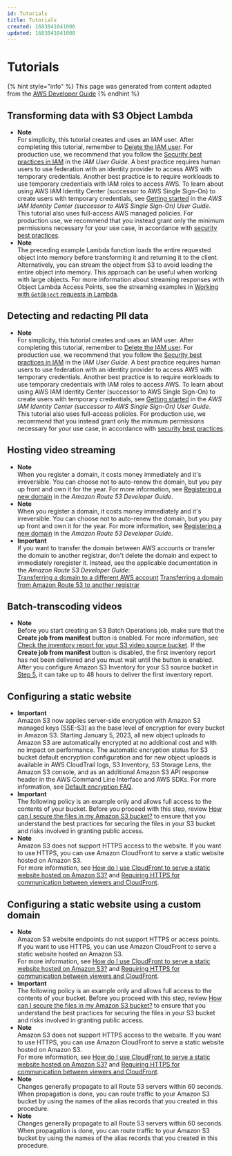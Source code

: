 ```yaml
---
id: Tutorials
title: Tutorials
created: 1683841041000
updated: 1683841041000
---
```

# Tutorials

{% hint style="info" %}
This page was generated from content adapted from the [AWS Developer Guide](https://github.com/awsdocs/amazon-s3-userguide.git)
{% endhint %}

## Transforming data with S3 Object Lambda

- **Note**  
For simplicity, this tutorial creates and uses an IAM user\. After completing this tutorial, remember to [Delete the IAM user](#ol-upper-step8-delete-user)\. For production use, we recommend that you follow the [Security best practices in IAM](https://docs.aws.amazon.com/IAM/latest/UserGuide/best-practices.html) in the *IAM User Guide*\. A best practice requires human users to use federation with an identity provider to access AWS with temporary credentials\. Another best practice is to require workloads to use temporary credentials with IAM roles to access AWS\. To learn about using AWS IAM Identity Center \(successor to AWS Single Sign\-On\) to create users with temporary credentials, see [Getting started](https://docs.aws.amazon.com/singlesignon/latest/userguide/getting-started.html) in the *AWS IAM Identity Center \(successor to AWS Single Sign\-On\) User Guide*\.   
This tutorial also uses full\-access AWS managed policies\. For production use, we recommend that you instead grant only the minimum permissions necessary for your use case, in accordance with [security best practices](security-best-practices.md#security-best-practices-prevent)\.
- **Note**  
The preceding example Lambda function loads the entire requested object into memory before transforming it and returning it to the client\. Alternatively, you can stream the object from S3 to avoid loading the entire object into memory\. This approach can be useful when working with large objects\. For more information about streaming responses with Object Lambda Access Points, see the streaming examples in [Working with `GetObject` requests in Lambda](olap-writing-lambda.md#olap-getobject-response)\.


## Detecting and redacting PII data

- **Note**  
For simplicity, this tutorial creates and uses an IAM user\. After completing this tutorial, remember to [Delete the IAM user](#ol-pii-step8-delete-user)\. For production use, we recommend that you follow the [Security best practices in IAM](https://docs.aws.amazon.com/IAM/latest/UserGuide/best-practices.html) in the *IAM User Guide*\. A best practice requires human users to use federation with an identity provider to access AWS with temporary credentials\. Another best practice is to require workloads to use temporary credentials with IAM roles to access AWS\. To learn about using AWS IAM Identity Center \(successor to AWS Single Sign\-On\) to create users with temporary credentials, see [Getting started](https://docs.aws.amazon.com/singlesignon/latest/userguide/getting-started.html) in the *AWS IAM Identity Center \(successor to AWS Single Sign\-On\) User Guide*\.   
This tutorial also uses full\-access policies\. For production use, we recommend that you instead grant only the minimum permissions necessary for your use case, in accordance with [security best practices](security-best-practices.md#security-best-practices-prevent)\.


## Hosting video streaming

- **Note**  
When you register a domain, it costs money immediately and it's irreversible\. You can choose not to auto\-renew the domain, but you pay up front and own it for the year\. For more information, see [Registering a new domain](https://docs.aws.amazon.com/Route53/latest/DeveloperGuide/domain-register.html) in the *Amazon Route 53 Developer Guide*\.
- **Note**  
When you register a domain, it costs money immediately and it's irreversible\. You can choose not to auto\-renew the domain, but you pay up front and own it for the year\. For more information, see [Registering a new domain](https://docs.aws.amazon.com/Route53/latest/DeveloperGuide/domain-register.html) in the *Amazon Route 53 Developer Guide*\.
- **Important**  
If you want to transfer the domain between AWS accounts or transfer the domain to another registrar, don't delete the domain and expect to immediately reregister it\. Instead, see the applicable documentation in the *Amazon Route 53 Developer Guide*:  
[Transferring a domain to a different AWS account](https://docs.aws.amazon.com/Route53/latest/DeveloperGuide/domain-transfer-between-aws-accounts.html)
[Transferring a domain from Amazon Route 53 to another registrar](https://docs.aws.amazon.com/Route53/latest/DeveloperGuide/domain-transfer-from-route-53.html)


## Batch-transcoding videos

- **Note**  
Before you start creating an S3 Batch Operations job, make sure that the **Create job from manifest** button is enabled\. For more information, see [Check the inventory report for your S3 video source bucket](#batchops-s3-step5-manifest)\. If the **Create job from manifest** button is disabled, the first inventory report has not been delivered and you must wait until the button is enabled\. After you configure Amazon S3 Inventory for your S3 source bucket in [Step 5](#batchops-s3-step5), it can take up to 48 hours to deliver the first inventory report\.


## Configuring a static website

- **Important**  
Amazon S3 now applies server\-side encryption with Amazon S3 managed keys \(SSE\-S3\) as the base level of encryption for every bucket in Amazon S3\. Starting January 5, 2023, all new object uploads to Amazon S3 are automatically encrypted at no additional cost and with no impact on performance\. The automatic encryption status for S3 bucket default encryption configuration and for new object uploads is available in AWS CloudTrail logs, S3 Inventory, S3 Storage Lens, the Amazon S3 console, and as an additional Amazon S3 API response header in the AWS Command Line Interface and AWS SDKs\. For more information, see [Default encryption FAQ](https://docs.aws.amazon.com/AmazonS3/latest/userguide/default-encryption-faq.html)\.
- **Important**  
The following policy is an example only and allows full access to the contents of your bucket\. Before you proceed with this step, review [How can I secure the files in my Amazon S3 bucket?](https://aws.amazon.com/premiumsupport/knowledge-center/secure-s3-resources/) to ensure that you understand the best practices for securing the files in your S3 bucket and risks involved in granting public access\.
- **Note**  
Amazon S3 does not support HTTPS access to the website\. If you want to use HTTPS, you can use Amazon CloudFront to serve a static website hosted on Amazon S3\.  
For more information, see [How do I use CloudFront to serve a static website hosted on Amazon S3?](http://aws.amazon.com/premiumsupport/knowledge-center/cloudfront-serve-static-website/) and [Requiring HTTPS for communication between viewers and CloudFront](https://docs.aws.amazon.com/AmazonCloudFront/latest/DeveloperGuide/using-https-viewers-to-cloudfront.html)\.


## Configuring a static website using a custom domain

- **Note**  
Amazon S3 website endpoints do not support HTTPS or access points\. If you want to use HTTPS, you can use Amazon CloudFront to serve a static website hosted on Amazon S3\.  
For more information, see [How do I use CloudFront to serve a static website hosted on Amazon S3?](http://aws.amazon.com/premiumsupport/knowledge-center/cloudfront-serve-static-website/) and [Requiring HTTPS for communication between viewers and CloudFront](https://docs.aws.amazon.com/AmazonCloudFront/latest/DeveloperGuide/using-https-viewers-to-cloudfront.html)\.
- **Important**  
The following policy is an example only and allows full access to the contents of your bucket\. Before you proceed with this step, review [How can I secure the files in my Amazon S3 bucket?](https://aws.amazon.com/premiumsupport/knowledge-center/secure-s3-resources/) to ensure that you understand the best practices for securing the files in your S3 bucket and risks involved in granting public access\.
- **Note**  
Amazon S3 does not support HTTPS access to the website\. If you want to use HTTPS, you can use Amazon CloudFront to serve a static website hosted on Amazon S3\.  
For more information, see [How do I use CloudFront to serve a static website hosted on Amazon S3?](http://aws.amazon.com/premiumsupport/knowledge-center/cloudfront-serve-static-website/) and [Requiring HTTPS for communication between viewers and CloudFront](https://docs.aws.amazon.com/AmazonCloudFront/latest/DeveloperGuide/using-https-viewers-to-cloudfront.html)\.
- **Note**  
Changes generally propagate to all Route 53 servers within 60 seconds\. When propagation is done, you can route traffic to your Amazon S3 bucket by using the names of the alias records that you created in this procedure\.
- **Note**  
Changes generally propagate to all Route 53 servers within 60 seconds\. When propagation is done, you can route traffic to your Amazon S3 bucket by using the names of the alias records that you created in this procedure\.

